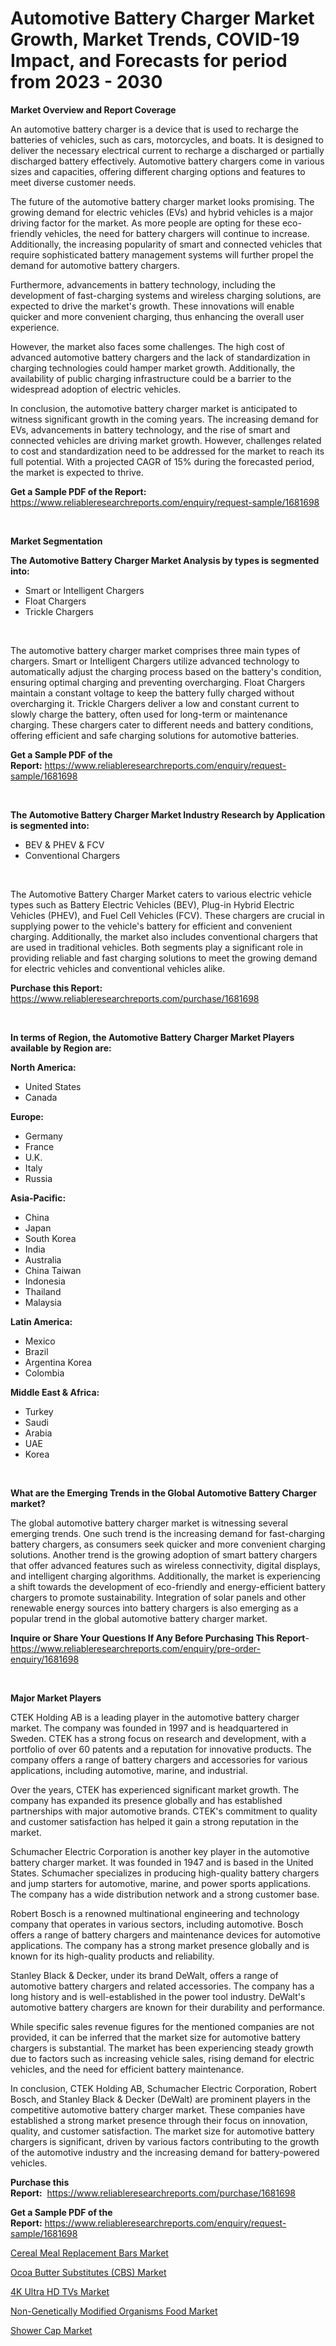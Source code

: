 <p><h1>Automotive Battery Charger Market Growth, Market Trends, COVID-19 Impact, and Forecasts for period from 2023 - 2030</h1></p><p><strong>Market Overview and Report Coverage</strong></p>
<p><p>An automotive battery charger is a device that is used to recharge the batteries of vehicles, such as cars, motorcycles, and boats. It is designed to deliver the necessary electrical current to recharge a discharged or partially discharged battery effectively. Automotive battery chargers come in various sizes and capacities, offering different charging options and features to meet diverse customer needs.</p><p>The future of the automotive battery charger market looks promising. The growing demand for electric vehicles (EVs) and hybrid vehicles is a major driving factor for the market. As more people are opting for these eco-friendly vehicles, the need for battery chargers will continue to increase. Additionally, the increasing popularity of smart and connected vehicles that require sophisticated battery management systems will further propel the demand for automotive battery chargers.</p><p>Furthermore, advancements in battery technology, including the development of fast-charging systems and wireless charging solutions, are expected to drive the market's growth. These innovations will enable quicker and more convenient charging, thus enhancing the overall user experience.</p><p>However, the market also faces some challenges. The high cost of advanced automotive battery chargers and the lack of standardization in charging technologies could hamper market growth. Additionally, the availability of public charging infrastructure could be a barrier to the widespread adoption of electric vehicles.</p><p>In conclusion, the automotive battery charger market is anticipated to witness significant growth in the coming years. The increasing demand for EVs, advancements in battery technology, and the rise of smart and connected vehicles are driving market growth. However, challenges related to cost and standardization need to be addressed for the market to reach its full potential. With a projected CAGR of 15% during the forecasted period, the market is expected to thrive.</p></p>
<p><strong>Get a Sample PDF of the Report:</strong> <a href="https://www.reliableresearchreports.com/enquiry/request-sample/1681698">https://www.reliableresearchreports.com/enquiry/request-sample/1681698</a></p>
<p>&nbsp;</p>
<p><strong>Market Segmentation</strong></p>
<p><strong>The Automotive Battery Charger Market Analysis by types is segmented into:</strong></p>
<p><ul><li>Smart or Intelligent Chargers</li><li>Float Chargers</li><li>Trickle Chargers</li></ul></p>
<p>&nbsp;</p>
<p><p>The automotive battery charger market comprises three main types of chargers. Smart or Intelligent Chargers utilize advanced technology to automatically adjust the charging process based on the battery's condition, ensuring optimal charging and preventing overcharging. Float Chargers maintain a constant voltage to keep the battery fully charged without overcharging it. Trickle Chargers deliver a low and constant current to slowly charge the battery, often used for long-term or maintenance charging. These chargers cater to different needs and battery conditions, offering efficient and safe charging solutions for automotive batteries.</p></p>
<p><strong>Get a Sample PDF of the Report:</strong>&nbsp;<a href="https://www.reliableresearchreports.com/enquiry/request-sample/1681698">https://www.reliableresearchreports.com/enquiry/request-sample/1681698</a></p>
<p>&nbsp;</p>
<p><strong>The Automotive Battery Charger Market Industry Research by Application is segmented into:</strong></p>
<p><ul><li>BEV & PHEV & FCV</li><li>Conventional Chargers</li></ul></p>
<p>&nbsp;</p>
<p><p>The Automotive Battery Charger Market caters to various electric vehicle types such as Battery Electric Vehicles (BEV), Plug-in Hybrid Electric Vehicles (PHEV), and Fuel Cell Vehicles (FCV). These chargers are crucial in supplying power to the vehicle's battery for efficient and convenient charging. Additionally, the market also includes conventional chargers that are used in traditional vehicles. Both segments play a significant role in providing reliable and fast charging solutions to meet the growing demand for electric vehicles and conventional vehicles alike.</p></p>
<p><strong>Purchase this Report:</strong>&nbsp; <a href="https://www.reliableresearchreports.com/purchase/1681698">https://www.reliableresearchreports.com/purchase/1681698</a></p>
<p>&nbsp;</p>
<p><strong>In terms of Region, the Automotive Battery Charger Market Players available by Region are:</strong></p>
<p>
    <p> <strong> North America: </strong>
        <ul>
            <li>United States</li>
            <li>Canada</li>
        </ul>
        </p> 
    <p> <strong> Europe: </strong>
        <ul>
            <li>Germany</li>
            <li>France</li>
            <li>U.K.</li>
            <li>Italy</li>
            <li>Russia</li>
        </ul>
        </p> 
    <p> <strong> Asia-Pacific: </strong>
        <ul>
            <li>China</li>
            <li>Japan</li>
            <li>South Korea</li>
            <li>India</li>
            <li>Australia</li>
            <li>China Taiwan</li>
            <li>Indonesia</li>
            <li>Thailand</li>
            <li>Malaysia</li>
        </ul>
        </p> 
    <p> <strong> Latin America: </strong>
        <ul>
            <li>Mexico</li>
            <li>Brazil</li>
            <li>Argentina Korea</li>
            <li>Colombia</li>
        </ul>
        </p> 
    <p> <strong> Middle East & Africa: </strong>
        <ul>
            <li>Turkey</li>
            <li>Saudi</li>
            <li>Arabia</li>
            <li>UAE</li>
            <li>Korea</li>
        </ul>
    </p>
    </p>
<p>&nbsp;</p>
<p><strong>What are the Emerging Trends in the Global Automotive Battery Charger market?</strong></p>
<p><p>The global automotive battery charger market is witnessing several emerging trends. One such trend is the increasing demand for fast-charging battery chargers, as consumers seek quicker and more convenient charging solutions. Another trend is the growing adoption of smart battery chargers that offer advanced features such as wireless connectivity, digital displays, and intelligent charging algorithms. Additionally, the market is experiencing a shift towards the development of eco-friendly and energy-efficient battery chargers to promote sustainability. Integration of solar panels and other renewable energy sources into battery chargers is also emerging as a popular trend in the global automotive battery charger market.</p></p>
<p><strong>Inquire or Share Your Questions If Any Before Purchasing This Report</strong>- <a href="https://www.reliableresearchreports.com/enquiry/pre-order-enquiry/1681698">https://www.reliableresearchreports.com/enquiry/pre-order-enquiry/1681698</a></p>
<p>&nbsp;</p>
<p><strong>Major Market Players</strong></p>
<p><p>CTEK Holding AB is a leading player in the automotive battery charger market. The company was founded in 1997 and is headquartered in Sweden. CTEK has a strong focus on research and development, with a portfolio of over 60 patents and a reputation for innovative products. The company offers a range of battery chargers and accessories for various applications, including automotive, marine, and industrial.</p><p>Over the years, CTEK has experienced significant market growth. The company has expanded its presence globally and has established partnerships with major automotive brands. CTEK's commitment to quality and customer satisfaction has helped it gain a strong reputation in the market.</p><p>Schumacher Electric Corporation is another key player in the automotive battery charger market. It was founded in 1947 and is based in the United States. Schumacher specializes in producing high-quality battery chargers and jump starters for automotive, marine, and power sports applications. The company has a wide distribution network and a strong customer base.</p><p>Robert Bosch is a renowned multinational engineering and technology company that operates in various sectors, including automotive. Bosch offers a range of battery chargers and maintenance devices for automotive applications. The company has a strong market presence globally and is known for its high-quality products and reliability.</p><p>Stanley Black & Decker, under its brand DeWalt, offers a range of automotive battery chargers and related accessories. The company has a long history and is well-established in the power tool industry. DeWalt's automotive battery chargers are known for their durability and performance.</p><p>While specific sales revenue figures for the mentioned companies are not provided, it can be inferred that the market size for automotive battery chargers is substantial. The market has been experiencing steady growth due to factors such as increasing vehicle sales, rising demand for electric vehicles, and the need for efficient battery maintenance.</p><p>In conclusion, CTEK Holding AB, Schumacher Electric Corporation, Robert Bosch, and Stanley Black & Decker (DeWalt) are prominent players in the competitive automotive battery charger market. These companies have established a strong market presence through their focus on innovation, quality, and customer satisfaction. The market size for automotive battery chargers is significant, driven by various factors contributing to the growth of the automotive industry and the increasing demand for battery-powered vehicles.</p></p>
<p><strong>Purchase this Report:</strong>&nbsp;&nbsp;<a href="https://www.reliableresearchreports.com/purchase/1681698">https://www.reliableresearchreports.com/purchase/1681698</a></p>
<p></p>
<p><strong>Get a Sample PDF of the Report:</strong>&nbsp;<a href="https://www.reliableresearchreports.com/enquiry/request-sample/1681698">https://www.reliableresearchreports.com/enquiry/request-sample/1681698</a></p>
<p><p><a href="https://www.linkedin.com/pulse/cereal-meal-replacement-bars-market-research-report-provides-hyz8f/">Cereal Meal Replacement Bars Market</a></p><p><a href="https://www.linkedin.com/pulse/ocoa-butter-substitutes-cbs-market-challenges-opportunities-1solf/">Ocoa Butter Substitutes (CBS) Market</a></p><p><a href="https://medium.com/@rachelyoung56/4k-ultra-hd-tvs-market-trends-forecast-and-competitive-analysis-to-2030-d8f000041ead">4K Ultra HD TVs Market</a></p><p><a href="https://www.linkedin.com/pulse/decoding-non-genetically-modified-organisms-food-market-ctkmf/">Non-Genetically Modified Organisms Food Market</a></p><p><a href="https://medium.com/@lisasanchez1968/shower-cap-market-trends-and-market-analysis-forecasted-for-period-2023-2030-57fa2918c2c4">Shower Cap Market</a></p></p>
